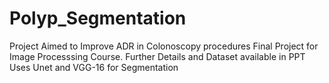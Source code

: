 # Polyp_Segmentation
Project Aimed to Improve ADR in Colonoscopy procedures
Final Project for Image Processsing Course.
Further Details and Dataset available in PPT
Uses Unet and VGG-16 for Segmentation
